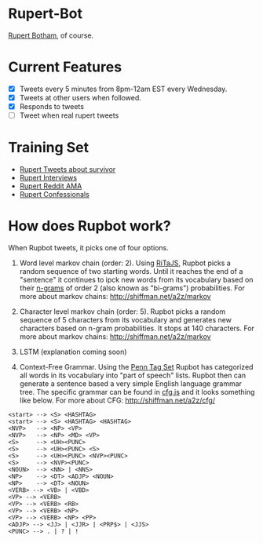 # Rupert-Bot
[Rupert Botham](http://twitter.com/rupbot), of course.

# Current Features
* [x] Tweets every 5 minutes from 8pm-12am EST every Wednesday.
* [x] Tweets at other users when followed.
* [x] Responds to tweets
* [ ] Tweet when real rupert tweets

# Training Set
* [Rupert Tweets about survivor](https://github.com/shiffman/Rupert-Bot/blob/master/data/rupert_tweets_edited.txt)
* [Rupert Interviews](https://github.com/shiffman/Rupert-Bot/blob/master/data/rupert_interviews.txt)
* [Rupert Reddit AMA](https://github.com/shiffman/Rupert-Bot/blob/master/data/rupert_reddit.txt)
* [Rupert Confessionals](https://github.com/shiffman/Rupert-Bot/blob/master/data/rupert_confessionals.txt)

# How does Rupbot work?

When Rupbot tweets, it picks one of four options.

1. Word level markov chain (order: 2).  Using [RiTaJS](https://github.com/dhowe/RiTaJS/), Rupbot picks a random sequence of two starting words.  Until it reaches the end of a "sentence" it continues to ipck new words from its vocabulary based on their [n-grams](https://en.wikipedia.org/wiki/N-gram) of order 2 (also known as "bi-grams") probabilities.  For more about markov chains: http://shiffman.net/a2z/markov

2. Character level markov chain (order: 5).  Rupbot picks a random sequence of 5 characters from its vocabulary and generates new characters based on n-gram probabilities.  It stops at 140 characters. For more about markov chains: http://shiffman.net/a2z/markov

3. LSTM (explanation coming soon)

4. Context-Free Grammar.  Using the [Penn Tag Set](https://www.ling.upenn.edu/courses/Fall_2003/ling001/penn_treebank_pos.html) Rupbot has categorized all words in its vocabulary into "part of speech" lists.  Rupbot then can generate a sentence based a very simple English language grammar tree.  The specific grammar can be found in [cfg.js](https://github.com/shiffman/Rupert-Bot/blob/gh-pages/node/cfg.js) and it looks something like below.  For more about CFG: http://shiffman.net/a2z/cfg/


```
<start> --> <S> <HASHTAG>
<start> --> <S> <HASHTAG> <HASHTAG>
<NVP>   --> <NP> <VP>
<NVP>   --> <NP> <MD> <VP>
<S>     --> <UH><PUNC>
<S>     --> <UH><PUNC> <S>
<S>     --> <UH><PUNC> <NVP><PUNC>
<S>     --> <NVP><PUNC>
<NOUN>  --> <NN> | <NNS>
<NP>    --> <DT> <ADJP> <NOUN>
<NP>    --> <DT> <NOUN>
<VERB> --> <VB> | <VBD>
<VP> --> <VERB>
<VP> --> <VERB> <RB>
<VP> --> <VERB> <NP>
<VP> --> <VERB> <NP> <PP>
<ADJP> --> <JJ> | <JJR> | <PRP$> | <JJS>
<PUNC> --> . | ? | !
```
